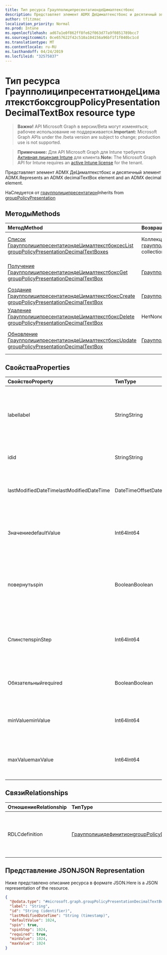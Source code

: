 ```yaml
---
title: Тип ресурса ГраупполиципресентатиондеЦималтекстбокс
description: Представляет элемент ADMX ДеЦималтекстбокс и десятичный элемент ADMX.
author: tfitzmac
localization_priority: Normal
ms.prod: Intune
ms.openlocfilehash: ad67a1e0f862ff8fe62f063d77a9f0851789bcc7
ms.sourcegitcommit: 0ce657622f42c510a104156a96bf1f1f040bc1cd
ms.translationtype: MT
ms.contentlocale: ru-RU
ms.lasthandoff: 04/24/2019
ms.locfileid: "32575837"
---
```

# <a name="grouppolicypresentationdecimaltextbox-resource-type"></a><span data-ttu-id="58393-103">Тип ресурса ГраупполиципресентатиондеЦималтекстбокс</span><span class="sxs-lookup"><span data-stu-id="58393-103">groupPolicyPresentationDecimalTextBox resource type</span></span>

> <span data-ttu-id="58393-104">**Важно!** API Microsoft Graph в версии/Beta могут изменяться; рабочее использование не поддерживается.</span><span class="sxs-lookup"><span data-stu-id="58393-104">**Important:** Microsoft Graph APIs under the /beta version are subject to change; production use is not supported.</span></span>

> <span data-ttu-id="58393-105">**Примечание:** Для API Microsoft Graph для Intune требуется [Активная лицензия Intune](https://go.microsoft.com/fwlink/?linkid=839381) для клиента.</span><span class="sxs-lookup"><span data-stu-id="58393-105">**Note:** The Microsoft Graph API for Intune requires an [active Intune license](https://go.microsoft.com/fwlink/?linkid=839381) for the tenant.</span></span>

<span data-ttu-id="58393-106">Представляет элемент ADMX ДеЦималтекстбокс и десятичный элемент ADMX.</span><span class="sxs-lookup"><span data-stu-id="58393-106">Represents an ADMX decimalTextBox element and an ADMX decimal element.</span></span>


<span data-ttu-id="58393-107">НаСледуется от [граупполиципресентатион](../resources/intune-grouppolicy-grouppolicypresentation.md)</span><span class="sxs-lookup"><span data-stu-id="58393-107">Inherits from [groupPolicyPresentation](../resources/intune-grouppolicy-grouppolicypresentation.md)</span></span>

## <a name="methods"></a><span data-ttu-id="58393-108">Методы</span><span class="sxs-lookup"><span data-stu-id="58393-108">Methods</span></span>
|<span data-ttu-id="58393-109">Метод</span><span class="sxs-lookup"><span data-stu-id="58393-109">Method</span></span>|<span data-ttu-id="58393-110">Возвращаемый тип</span><span class="sxs-lookup"><span data-stu-id="58393-110">Return Type</span></span>|<span data-ttu-id="58393-111">Описание</span><span class="sxs-lookup"><span data-stu-id="58393-111">Description</span></span>|
|:---|:---|:---|
|[<span data-ttu-id="58393-112">Список ГраупполиципресентатиондеЦималтекстбоксес</span><span class="sxs-lookup"><span data-stu-id="58393-112">List groupPolicyPresentationDecimalTextBoxes</span></span>](../api/intune-grouppolicy-grouppolicypresentationdecimaltextbox-list.md)|<span data-ttu-id="58393-113">Коллекция [граупполиципресентатиондеЦималтекстбокс](../resources/intune-grouppolicy-grouppolicypresentationdecimaltextbox.md)</span><span class="sxs-lookup"><span data-stu-id="58393-113">[groupPolicyPresentationDecimalTextBox](../resources/intune-grouppolicy-grouppolicypresentationdecimaltextbox.md) collection</span></span>|<span data-ttu-id="58393-114">Список свойств и связей объектов [граупполиципресентатиондеЦималтекстбокс](../resources/intune-grouppolicy-grouppolicypresentationdecimaltextbox.md) .</span><span class="sxs-lookup"><span data-stu-id="58393-114">List properties and relationships of the [groupPolicyPresentationDecimalTextBox](../resources/intune-grouppolicy-grouppolicypresentationdecimaltextbox.md) objects.</span></span>|
|[<span data-ttu-id="58393-115">Получение ГраупполиципресентатиондеЦималтекстбокс</span><span class="sxs-lookup"><span data-stu-id="58393-115">Get groupPolicyPresentationDecimalTextBox</span></span>](../api/intune-grouppolicy-grouppolicypresentationdecimaltextbox-get.md)|[<span data-ttu-id="58393-116">ГраупполиципресентатиондеЦималтекстбокс</span><span class="sxs-lookup"><span data-stu-id="58393-116">groupPolicyPresentationDecimalTextBox</span></span>](../resources/intune-grouppolicy-grouppolicypresentationdecimaltextbox.md)|<span data-ttu-id="58393-117">Чтение свойств и связей объекта [граупполиципресентатиондеЦималтекстбокс](../resources/intune-grouppolicy-grouppolicypresentationdecimaltextbox.md) .</span><span class="sxs-lookup"><span data-stu-id="58393-117">Read properties and relationships of the [groupPolicyPresentationDecimalTextBox](../resources/intune-grouppolicy-grouppolicypresentationdecimaltextbox.md) object.</span></span>|
|[<span data-ttu-id="58393-118">Создание ГраупполиципресентатиондеЦималтекстбокс</span><span class="sxs-lookup"><span data-stu-id="58393-118">Create groupPolicyPresentationDecimalTextBox</span></span>](../api/intune-grouppolicy-grouppolicypresentationdecimaltextbox-create.md)|[<span data-ttu-id="58393-119">ГраупполиципресентатиондеЦималтекстбокс</span><span class="sxs-lookup"><span data-stu-id="58393-119">groupPolicyPresentationDecimalTextBox</span></span>](../resources/intune-grouppolicy-grouppolicypresentationdecimaltextbox.md)|<span data-ttu-id="58393-120">Создание нового объекта [граупполиципресентатиондеЦималтекстбокс](../resources/intune-grouppolicy-grouppolicypresentationdecimaltextbox.md) .</span><span class="sxs-lookup"><span data-stu-id="58393-120">Create a new [groupPolicyPresentationDecimalTextBox](../resources/intune-grouppolicy-grouppolicypresentationdecimaltextbox.md) object.</span></span>|
|[<span data-ttu-id="58393-121">Удаление ГраупполиципресентатиондеЦималтекстбокс</span><span class="sxs-lookup"><span data-stu-id="58393-121">Delete groupPolicyPresentationDecimalTextBox</span></span>](../api/intune-grouppolicy-grouppolicypresentationdecimaltextbox-delete.md)|<span data-ttu-id="58393-122">Нет</span><span class="sxs-lookup"><span data-stu-id="58393-122">None</span></span>|<span data-ttu-id="58393-123">Удаляет объект [граупполиципресентатиондеЦималтекстбокс](../resources/intune-grouppolicy-grouppolicypresentationdecimaltextbox.md).</span><span class="sxs-lookup"><span data-stu-id="58393-123">Deletes a [groupPolicyPresentationDecimalTextBox](../resources/intune-grouppolicy-grouppolicypresentationdecimaltextbox.md).</span></span>|
|[<span data-ttu-id="58393-124">Обновление ГраупполиципресентатиондеЦималтекстбокс</span><span class="sxs-lookup"><span data-stu-id="58393-124">Update groupPolicyPresentationDecimalTextBox</span></span>](../api/intune-grouppolicy-grouppolicypresentationdecimaltextbox-update.md)|[<span data-ttu-id="58393-125">ГраупполиципресентатиондеЦималтекстбокс</span><span class="sxs-lookup"><span data-stu-id="58393-125">groupPolicyPresentationDecimalTextBox</span></span>](../resources/intune-grouppolicy-grouppolicypresentationdecimaltextbox.md)|<span data-ttu-id="58393-126">Обновление свойств объекта [граупполиципресентатиондеЦималтекстбокс](../resources/intune-grouppolicy-grouppolicypresentationdecimaltextbox.md) .</span><span class="sxs-lookup"><span data-stu-id="58393-126">Update the properties of a [groupPolicyPresentationDecimalTextBox](../resources/intune-grouppolicy-grouppolicypresentationdecimaltextbox.md) object.</span></span>|

## <a name="properties"></a><span data-ttu-id="58393-127">Свойства</span><span class="sxs-lookup"><span data-stu-id="58393-127">Properties</span></span>
|<span data-ttu-id="58393-128">Свойство</span><span class="sxs-lookup"><span data-stu-id="58393-128">Property</span></span>|<span data-ttu-id="58393-129">Тип</span><span class="sxs-lookup"><span data-stu-id="58393-129">Type</span></span>|<span data-ttu-id="58393-130">Описание</span><span class="sxs-lookup"><span data-stu-id="58393-130">Description</span></span>|
|:---|:---|:---|
|<span data-ttu-id="58393-131">label</span><span class="sxs-lookup"><span data-stu-id="58393-131">label</span></span>|<span data-ttu-id="58393-132">String</span><span class="sxs-lookup"><span data-stu-id="58393-132">String</span></span>|<span data-ttu-id="58393-133">Локализованная текстовая подпись для любой сущности презентации.</span><span class="sxs-lookup"><span data-stu-id="58393-133">Localized text label for any presentation entity.</span></span> <span data-ttu-id="58393-134">По умолчанию это значение пусто.</span><span class="sxs-lookup"><span data-stu-id="58393-134">The default value is empty.</span></span> <span data-ttu-id="58393-135">НаСледуется от [граупполиципресентатион](../resources/intune-grouppolicy-grouppolicypresentation.md)</span><span class="sxs-lookup"><span data-stu-id="58393-135">Inherited from [groupPolicyPresentation](../resources/intune-grouppolicy-grouppolicypresentation.md)</span></span>|
|<span data-ttu-id="58393-136">id</span><span class="sxs-lookup"><span data-stu-id="58393-136">id</span></span>|<span data-ttu-id="58393-137">String</span><span class="sxs-lookup"><span data-stu-id="58393-137">String</span></span>|<span data-ttu-id="58393-138">Ключ объекта.</span><span class="sxs-lookup"><span data-stu-id="58393-138">Key of the entity.</span></span> <span data-ttu-id="58393-139">НаСледуется от [граупполиципресентатион](../resources/intune-grouppolicy-grouppolicypresentation.md)</span><span class="sxs-lookup"><span data-stu-id="58393-139">Inherited from [groupPolicyPresentation](../resources/intune-grouppolicy-grouppolicypresentation.md)</span></span>|
|<span data-ttu-id="58393-140">lastModifiedDateTime</span><span class="sxs-lookup"><span data-stu-id="58393-140">lastModifiedDateTime</span></span>|<span data-ttu-id="58393-141">DateTimeOffset</span><span class="sxs-lookup"><span data-stu-id="58393-141">DateTimeOffset</span></span>|<span data-ttu-id="58393-142">Дата и время последнего изменения объекта.</span><span class="sxs-lookup"><span data-stu-id="58393-142">The date and time the entity was last modified.</span></span> <span data-ttu-id="58393-143">НаСледуется от [граупполиципресентатион](../resources/intune-grouppolicy-grouppolicypresentation.md)</span><span class="sxs-lookup"><span data-stu-id="58393-143">Inherited from [groupPolicyPresentation](../resources/intune-grouppolicy-grouppolicypresentation.md)</span></span>|
|<span data-ttu-id="58393-144">Значение</span><span class="sxs-lookup"><span data-stu-id="58393-144">defaultValue</span></span>|<span data-ttu-id="58393-145">Int64</span><span class="sxs-lookup"><span data-stu-id="58393-145">Int64</span></span>|<span data-ttu-id="58393-146">Целое число без знака, задающее начальное значение для десятичного текстового поля.</span><span class="sxs-lookup"><span data-stu-id="58393-146">An unsigned integer that specifies the initial value for the decimal text box.</span></span> <span data-ttu-id="58393-147">Значение по умолчанию равно 1.</span><span class="sxs-lookup"><span data-stu-id="58393-147">The default value is 1.</span></span>|
|<span data-ttu-id="58393-148">повернуть</span><span class="sxs-lookup"><span data-stu-id="58393-148">spin</span></span>|<span data-ttu-id="58393-149">Boolean</span><span class="sxs-lookup"><span data-stu-id="58393-149">Boolean</span></span>|<span data-ttu-id="58393-150">Если значение — true, создайте элемент управления "Счетчик"; в противном случае создайте текстовое поле для числового элемента.</span><span class="sxs-lookup"><span data-stu-id="58393-150">If true, create a spin control; otherwise, create a text box for numeric entry.</span></span> <span data-ttu-id="58393-151">Значение по умолчанию: true.</span><span class="sxs-lookup"><span data-stu-id="58393-151">The default value is true.</span></span>|
|<span data-ttu-id="58393-152">Спинстеп</span><span class="sxs-lookup"><span data-stu-id="58393-152">spinStep</span></span>|<span data-ttu-id="58393-153">Int64</span><span class="sxs-lookup"><span data-stu-id="58393-153">Int64</span></span>|<span data-ttu-id="58393-154">Целое число без знака, которое указывает приращение изменения элемента управления "Счетчик".</span><span class="sxs-lookup"><span data-stu-id="58393-154">An unsigned integer that specifies the increment of change for the spin control.</span></span> <span data-ttu-id="58393-155">Значение по умолчанию равно 1.</span><span class="sxs-lookup"><span data-stu-id="58393-155">The default value is 1.</span></span>|
|<span data-ttu-id="58393-156">Обязательный</span><span class="sxs-lookup"><span data-stu-id="58393-156">required</span></span>|<span data-ttu-id="58393-157">Boolean</span><span class="sxs-lookup"><span data-stu-id="58393-157">Boolean</span></span>|<span data-ttu-id="58393-158">Требование ввести значение в поле параметр.</span><span class="sxs-lookup"><span data-stu-id="58393-158">Requirement to enter a value in the parameter box.</span></span> <span data-ttu-id="58393-159">Значение по умолчанию  false.</span><span class="sxs-lookup"><span data-stu-id="58393-159">The default value is false.</span></span>|
|<span data-ttu-id="58393-160">minValue</span><span class="sxs-lookup"><span data-stu-id="58393-160">minValue</span></span>|<span data-ttu-id="58393-161">Int64</span><span class="sxs-lookup"><span data-stu-id="58393-161">Int64</span></span>|<span data-ttu-id="58393-162">Целое число без знака, задающее минимальное допустимое значение.</span><span class="sxs-lookup"><span data-stu-id="58393-162">An unsigned integer that specifies the minimum allowed value.</span></span> <span data-ttu-id="58393-163">Значение по умолчанию равно 0.</span><span class="sxs-lookup"><span data-stu-id="58393-163">The default value is 0.</span></span>|
|<span data-ttu-id="58393-164">maxValue</span><span class="sxs-lookup"><span data-stu-id="58393-164">maxValue</span></span>|<span data-ttu-id="58393-165">Int64</span><span class="sxs-lookup"><span data-stu-id="58393-165">Int64</span></span>|<span data-ttu-id="58393-166">Целое число без знака, задающее максимальное допустимое значение.</span><span class="sxs-lookup"><span data-stu-id="58393-166">An unsigned integer that specifies the maximum allowed value.</span></span> <span data-ttu-id="58393-167">Значение по умолчанию — 9999.</span><span class="sxs-lookup"><span data-stu-id="58393-167">The default value is 9999.</span></span>|

## <a name="relationships"></a><span data-ttu-id="58393-168">Связи</span><span class="sxs-lookup"><span data-stu-id="58393-168">Relationships</span></span>
|<span data-ttu-id="58393-169">Отношение</span><span class="sxs-lookup"><span data-stu-id="58393-169">Relationship</span></span>|<span data-ttu-id="58393-170">Тип</span><span class="sxs-lookup"><span data-stu-id="58393-170">Type</span></span>|<span data-ttu-id="58393-171">Описание</span><span class="sxs-lookup"><span data-stu-id="58393-171">Description</span></span>|
|:---|:---|:---|
|<span data-ttu-id="58393-172">RDLC</span><span class="sxs-lookup"><span data-stu-id="58393-172">definition</span></span>|[<span data-ttu-id="58393-173">Граупполицидефинитион</span><span class="sxs-lookup"><span data-stu-id="58393-173">groupPolicyDefinition</span></span>](../resources/intune-grouppolicy-grouppolicydefinition.md)|<span data-ttu-id="58393-174">Определение групповой политики, связанное с презентацией.</span><span class="sxs-lookup"><span data-stu-id="58393-174">The group policy definition associated with the presentation.</span></span> <span data-ttu-id="58393-175">НаСледуется от [граупполиципресентатион](../resources/intune-grouppolicy-grouppolicypresentation.md)</span><span class="sxs-lookup"><span data-stu-id="58393-175">Inherited from [groupPolicyPresentation](../resources/intune-grouppolicy-grouppolicypresentation.md)</span></span>|

## <a name="json-representation"></a><span data-ttu-id="58393-176">Представление JSON</span><span class="sxs-lookup"><span data-stu-id="58393-176">JSON Representation</span></span>
<span data-ttu-id="58393-177">Ниже представлено описание ресурса в формате JSON.</span><span class="sxs-lookup"><span data-stu-id="58393-177">Here is a JSON representation of the resource.</span></span>
<!-- {
  "blockType": "resource",
  "keyProperty": "id",
  "@odata.type": "microsoft.graph.groupPolicyPresentationDecimalTextBox"
}
-->
``` json
{
  "@odata.type": "#microsoft.graph.groupPolicyPresentationDecimalTextBox",
  "label": "String",
  "id": "String (identifier)",
  "lastModifiedDateTime": "String (timestamp)",
  "defaultValue": 1024,
  "spin": true,
  "spinStep": 1024,
  "required": true,
  "minValue": 1024,
  "maxValue": 1024
}
```





